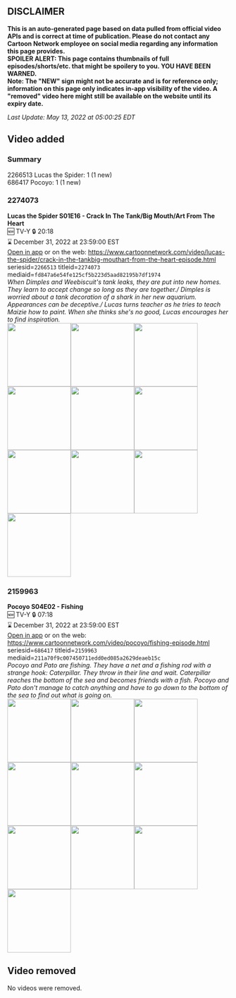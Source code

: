 ## DISCLAIMER
**This is an auto-generated page based on data pulled from official video APIs and is correct at time of publication. Please do not contact any Cartoon Network employee on social media regarding any information this page provides.**  
**SPOILER ALERT: This page contains thumbnails of full episodes/shorts/etc. that might be spoilery to you. YOU HAVE BEEN WARNED.**  
**Note: The "NEW" sign might not be accurate and is for reference only; information on this page only indicates in-app visibility of the video. A "removed" video here might still be available on the website until its expiry date.**  

_Last Update: May 13, 2022 at 05:00:25 EDT_
## Video added
### Summary
2266513 Lucas the Spider: 1 (1 new)  
686417 Pocoyo: 1 (1 new)  
### 2274073
**Lucas the Spider S01E16 - Crack In The Tank/Big Mouth/Art From The Heart**  
🆕 TV-Y 🔒 20:18  
⌛ December 31, 2022 at 23:59:00 EST  
[Open in app](https://cnvideo.sercomkc.org/redirector.html?type=cnapp&seriesid=1000000000093702&titleid=2274073&mediaid=fd847a6e54fe125cf5b223d5aad82195b7df1974) or on the web: https://www.cartoonnetwork.com/video/lucas-the-spider/crack-in-the-tankbig-mouthart-from-the-heart-episode.html  
seriesid=`2266513` titleid=`2274073` mediaid=`fd847a6e54fe125cf5b223d5aad82195b7df1974`  
_When Dimples and Weebiscuit's tank leaks, they are put into new homes. They learn to accept change so long as they are together./ Dimples is worried about a tank decoration of a shark in her new aquarium. Appearances can be deceptive./ Lucas turns teacher as he tries to teach Maizie how to paint. When she thinks she's no good, Lucas encourages her to find inspiration._  
<a href="https://s3.amazonaws.com/cartoonorchestrator/2274073_001_1280x720.jpg"><img src="https://s3.amazonaws.com/cartoonorchestrator/2274073_001_640x360.jpg" height="144px" /></a><a href="https://s3.amazonaws.com/cartoonorchestrator/2274073_002_1280x720.jpg"><img src="https://s3.amazonaws.com/cartoonorchestrator/2274073_002_640x360.jpg" height="144px" /></a><a href="https://s3.amazonaws.com/cartoonorchestrator/2274073_003_1280x720.jpg"><img src="https://s3.amazonaws.com/cartoonorchestrator/2274073_003_640x360.jpg" height="144px" /></a><a href="https://s3.amazonaws.com/cartoonorchestrator/2274073_004_1280x720.jpg"><img src="https://s3.amazonaws.com/cartoonorchestrator/2274073_004_640x360.jpg" height="144px" /></a><a href="https://s3.amazonaws.com/cartoonorchestrator/2274073_005_1280x720.jpg"><img src="https://s3.amazonaws.com/cartoonorchestrator/2274073_005_640x360.jpg" height="144px" /></a><a href="https://s3.amazonaws.com/cartoonorchestrator/2274073_006_1280x720.jpg"><img src="https://s3.amazonaws.com/cartoonorchestrator/2274073_006_640x360.jpg" height="144px" /></a><a href="https://s3.amazonaws.com/cartoonorchestrator/2274073_007_1280x720.jpg"><img src="https://s3.amazonaws.com/cartoonorchestrator/2274073_007_640x360.jpg" height="144px" /></a><a href="https://s3.amazonaws.com/cartoonorchestrator/2274073_008_1280x720.jpg"><img src="https://s3.amazonaws.com/cartoonorchestrator/2274073_008_640x360.jpg" height="144px" /></a><a href="https://s3.amazonaws.com/cartoonorchestrator/2274073_009_1280x720.jpg"><img src="https://s3.amazonaws.com/cartoonorchestrator/2274073_009_640x360.jpg" height="144px" /></a><a href="https://s3.amazonaws.com/cartoonorchestrator/2274073_010_1280x720.jpg"><img src="https://s3.amazonaws.com/cartoonorchestrator/2274073_010_640x360.jpg" height="144px" /></a>
### 2159963
**Pocoyo S04E02 - Fishing**  
🆕 TV-Y 🔒 07:18  
⌛ December 31, 2022 at 23:59:00 EST  
[Open in app](https://cnvideo.sercomkc.org/redirector.html?type=cnapp&seriesid=1000000000093702&titleid=2159963&mediaid=211a70f9c007450711edd0ed085a2629deaeb15c) or on the web: https://www.cartoonnetwork.com/video/pocoyo/fishing-episode.html  
seriesid=`686417` titleid=`2159963` mediaid=`211a70f9c007450711edd0ed085a2629deaeb15c`  
_Pocoyo and Pato are fishing. They have a net and a fishing rod with a strange hook: Caterpillar. They throw in their line and wait. Caterpillar reaches the bottom of the sea and becomes friends with a fish. Pocoyo and Pato don't manage to catch anything and have to go down to the bottom of the sea to find out what is going on._  
<a href="https://s3.amazonaws.com/cartoonorchestrator/2159963_001_1280x720.jpg"><img src="https://s3.amazonaws.com/cartoonorchestrator/2159963_001_640x360.jpg" height="144px" /></a><a href="https://s3.amazonaws.com/cartoonorchestrator/2159963_002_1280x720.jpg"><img src="https://s3.amazonaws.com/cartoonorchestrator/2159963_002_640x360.jpg" height="144px" /></a><a href="https://s3.amazonaws.com/cartoonorchestrator/2159963_003_1280x720.jpg"><img src="https://s3.amazonaws.com/cartoonorchestrator/2159963_003_640x360.jpg" height="144px" /></a><a href="https://s3.amazonaws.com/cartoonorchestrator/2159963_004_1280x720.jpg"><img src="https://s3.amazonaws.com/cartoonorchestrator/2159963_004_640x360.jpg" height="144px" /></a><a href="https://s3.amazonaws.com/cartoonorchestrator/2159963_005_1280x720.jpg"><img src="https://s3.amazonaws.com/cartoonorchestrator/2159963_005_640x360.jpg" height="144px" /></a><a href="https://s3.amazonaws.com/cartoonorchestrator/2159963_006_1280x720.jpg"><img src="https://s3.amazonaws.com/cartoonorchestrator/2159963_006_640x360.jpg" height="144px" /></a><a href="https://s3.amazonaws.com/cartoonorchestrator/2159963_007_1280x720.jpg"><img src="https://s3.amazonaws.com/cartoonorchestrator/2159963_007_640x360.jpg" height="144px" /></a><a href="https://s3.amazonaws.com/cartoonorchestrator/2159963_008_1280x720.jpg"><img src="https://s3.amazonaws.com/cartoonorchestrator/2159963_008_640x360.jpg" height="144px" /></a><a href="https://s3.amazonaws.com/cartoonorchestrator/2159963_009_1280x720.jpg"><img src="https://s3.amazonaws.com/cartoonorchestrator/2159963_009_640x360.jpg" height="144px" /></a><a href="https://s3.amazonaws.com/cartoonorchestrator/2159963_010_1280x720.jpg"><img src="https://s3.amazonaws.com/cartoonorchestrator/2159963_010_640x360.jpg" height="144px" /></a>
## Video removed
No videos were removed.  
